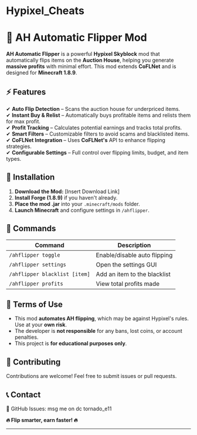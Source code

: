 # Hypixel_Cheats

# 🏦 AH Automatic Flipper Mod  

**AH Automatic Flipper** is a powerful **Hypixel Skyblock** mod that automatically flips items on the **Auction House**, helping you generate **massive profits** with minimal effort. This mod extends **CoFLNet** and is designed for **Minecraft 1.8.9**.  

## ⚡ Features  
✔ **Auto Flip Detection** – Scans the auction house for underpriced items.  
✔ **Instant Buy & Relist** – Automatically buys profitable items and relists them for max profit.  
✔ **Profit Tracking** – Calculates potential earnings and tracks total profits.  
✔ **Smart Filters** – Customizable filters to avoid scams and blacklisted items.  
✔ **CoFLNet Integration** – Uses **CoFLNet's** API to enhance flipping strategies.  
✔ **Configurable Settings** – Full control over flipping limits, budget, and item types.  

## 🚀 Installation  
1. **Download the Mod:** [Insert Download Link]  
2. **Install Forge (1.8.9)** if you haven't already.  
3. **Place the mod .jar** into your `.minecraft/mods` folder.  
4. **Launch Minecraft** and configure settings in `/ahflipper`.  

## 🔧 Commands  
| Command | Description |  
|---------|------------|  
| `/ahflipper toggle` | Enable/disable auto flipping |  
| `/ahflipper settings` | Open the settings GUI |  
| `/ahflipper blacklist [item]` | Add an item to the blacklist |  
| `/ahflipper profits` | View total profits made |  

## 📜 Terms of Use  
- This mod **automates AH flipping**, which may be against Hypixel's rules. Use at your **own risk**.  
- The developer is **not responsible** for any bans, lost coins, or account penalties.  
- This project is **for educational purposes only**.  

## 🤝 Contributing  
Contributions are welcome! Feel free to submit issues or pull requests.  

## 📞 Contact  
  🔹 GitHub Issues: msg me on dc tornado_e11

**🔥 Flip smarter, earn faster! 🔥**  

---
